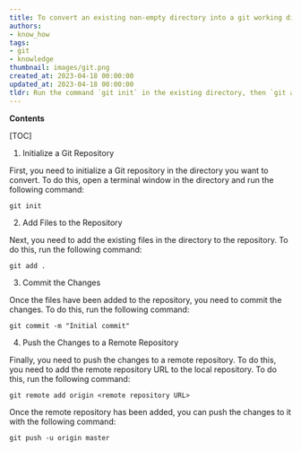 ```yaml
---
title: To convert an existing non-empty directory into a git working directory and push files to a remote repository, you will need to first initialize a git repository in the directory, add the files to the repository, commit the changes, and then push the repository to the remote repository
authors:
- know_how
tags:
- git
- knowledge
thumbnail: images/git.png
created_at: 2023-04-18 00:00:00
updated_at: 2023-04-18 00:00:00
tldr: Run the command `git init` in the existing directory, then `git add` and `git commit` the files, then `git remote add origin <repository URL>` and `git push -u origin master` to push the files to the remote repository.
---
```


**Contents**

[TOC]

1. Initialize a Git Repository

First, you need to initialize a Git repository in the directory you want to convert. To do this, open a terminal window in the directory and run the following command:

```
git init
```

2. Add Files to the Repository

Next, you need to add the existing files in the directory to the repository. To do this, run the following command:

```
git add .
```

3. Commit the Changes

Once the files have been added to the repository, you need to commit the changes. To do this, run the following command:

```
git commit -m "Initial commit"
```

4. Push the Changes to a Remote Repository

Finally, you need to push the changes to a remote repository. To do this, you need to add the remote repository URL to the local repository. To do this, run the following command:

```
git remote add origin <remote repository URL>
```

Once the remote repository has been added, you can push the changes to it with the following command:

```
git push -u origin master
```
